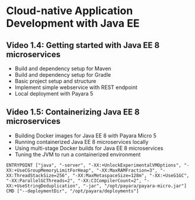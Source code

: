 # Cloud-native Application Development with Java EE

## Video 1.4: Getting started with Java EE 8 microservices

- Build and dependency setup for Maven
- Build and dependency setup for Gradle
- Basic project setup and structure
- Implement simple webservice with REST endpoint
- Local deployment with Payara 5

## Video 1.5: Containerizing Java EE 8 microservices

- Building Docker images for Java EE 8 with Payara Micro 5
- Running containerized Java EE 8 microservices locally
- Using multi-stage Docker builds for Java EE 8 microservices
- Tuning the JVM to run a containerized environment 

``` 
ENTRYPOINT ["java", "-server", "-XX:+UnlockExperimentalVMOptions", "-XX:+UseCGroupMemoryLimitForHeap", "-XX:MaxRAMFraction=3", "-XX:ThreadStackSize=256", "-XX:MaxMetaspaceSize=128m", "-XX:+UseG1GC", "-XX:ParallelGCThreads=2", "-XX:CICompilerCount=2", "-XX:+UseStringDeduplication", "-jar", "/opt/payara/payara-micro.jar"]
CMD ["--deploymentDir", "/opt/payara/deployments"]
```
